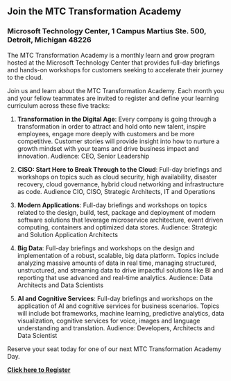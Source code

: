 ## Join the MTC Transformation Academy
### Microsoft Technology Center, 1 Campus Martius Ste. 500, Detroit, Michigan 48226

The MTC Transformation Academy is a monthly learn and grow program hosted at the Microsoft Technology Center that provides full-day briefings and hands-on workshops for customers seeking to accelerate their journey to the cloud.

Join us and learn about the MTC Transformation Academy. Each month you and your fellow teammates are invited to register and define your learning curriculum across these five tracks:
 
1) **Transformation in the Digital Age**: Every company is going through a transformation in order to attract and hold onto new talent, inspire employees, engage more deeply with customers and be more competitive. Customer stories will provide insight into how to nurture a growth mindset with your teams and drive business impact and innovation. Audience: CEO, Senior Leadership
 
2) **CISO: Start Here to Break Through to the Cloud**: Full-day briefings and workshops on topics such as cloud security, high availability, disaster recovery, cloud governance, hybrid cloud networking and infrastructure as code. Audience CIO, CISO, Strategic Architects, IT and Operations
 
3) **Modern Applications**: Full-day briefings and workshops on topics related to the design, build, test, package and deployment of modern software solutions that leverage microservice architecture, event driven computing, containers and optimized data stores. Audience: Strategic and Solution Application Architects
 
4) **Big Data**: Full-day briefings and workshops on the design and implementation of a robust, scalable, big data platform. Topics include analyzing massive amounts of data in real time, managing structured, unstructured, and streaming data to drive impactful solutions like BI and reporting that use advanced and real-time analytics. Audience: Data Architects and Data Scientists
 
5) **AI and Cognitive Services**: Full-day briefings and workshops on the application of AI and cognitive services for business scenarios. Topics will include bot frameworks, machine learning, predictive analytics, data visualization, cognitive services for voice, images and language understanding and translation. Audience: Developers, Architects and Data Scientist
 
Reserve your seat today for one of our next MTC Transformation Academy Day.

[**Click here to Register**](aka.ms/mtcacademy)
